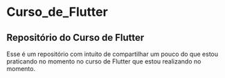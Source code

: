 # Curso_de_Flutter

## Repositório do Curso de Flutter

Esse é um repositório com intuito de compartilhar um pouco do que estou praticando no momento no curso de Flutter que estou realizando no momento.